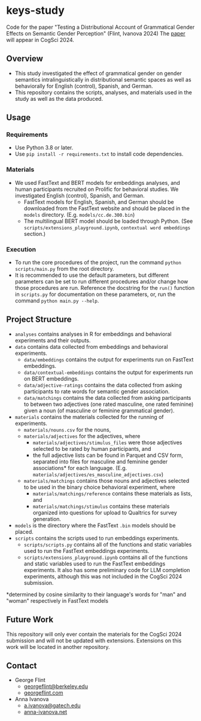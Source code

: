 # keys-study

Code for the paper "Testing a Distributional Account of Grammatical Gender Effects on Semantic Gender Perception" (Flint, Ivanova 2024)
The [paper](https://drive.google.com/file/d/15lXIXJTCap1NosJ2HYCpYWwwRSHvEo68/view?usp=sharing) will appear in CogSci 2024.

## Overview
- This study investigated the effect of grammatical gender on gender semantics intralinguistically in distributional semantic spaces as well as behaviorally for English (control), Spanish, and German.
- This repository contains the scripts, analyses, and materials used in the study as well as the data produced.

## Usage
### Requirements
- Use Python 3.8 or later.
- Use `pip install -r requirements.txt` to install code dependencies.
### Materials
- We used FastText and BERT models for embeddings analyses, and human participants recruited on Prolific for behavioral studies. We investigated English (control), Spanish, and German.
  - FastText models for English, Spanish, and German should be downloaded from the FastText website and should be placed in the `models` directory. (E.g. `models/cc.de.300.bin`)
  - The multilingual BERT model should be loaded through Python. (See `scripts/extensions_playground.ipynb`, `contextual word embeddings` section.)
 ### Execution
- To run the core procedures of the project, run the command `python scripts/main.py` from the root directory.
- It is recommended to use the default parameters, but different parameters can be set to run different procedures and/or change how those procedures are run. Reference the docstring for the `run()` function in `scripts.py` for documentation on these parameters, or, run the command `python main.py --help`. 

## Project Structure
- `analyses` contains analyses in R for embeddings and behavioral experiments and their outputs.
- `data` contains data collected from embeddings and behavioral experiments.
    - `data/embeddings` contains the output for experiments run on FastText embeddings. 
    - `data/contextual-embeddings` contains the output for experiments run on BERT embeddings.
    - `data/adjective-ratings` contains the data collected from asking participants to rate words for semantic gender association.
    - `data/matchings` contains the data collected from asking participants to between two adjectives (one rated masculine, one rated feminine) given a noun (of masculine or feminine grammatical gender).
- `materials` contains the materials collected for the running of experiments.
    - `materials/nouns.csv` for the nouns,
    - `materials/adjectives` for the adjectives, where
        - `materials/adjectives/stimulus_files` were those adjectives selected to be rated by human participants, and
        - the full adjective lists can be found in Parquet and CSV form, separated into files for masculine and feminine gender associations* for each language. (E.g. `materials/adjectives/es_masculine_adjectives.csv`)
    - `materials/matchings` contains those nouns and adjectives selected to be used in the binary choice behavioral experiment, where
        - `materials/matchings/reference` contains these materials as lists, and
        - `materials/matchings/stimulus` contains these materials organized into questions for upload to Qualtrics for survey generation.
- `models` is the directory where the FastText `.bin` models should be placed.
- `scripts` contains the scripts used to run embeddings experiments.
    - `scripts/scripts.py` contains all of the functions and static variables used to run the FastText embeddings experiments.
    - `scripts/extensions_playground.ipynb` contains all of the functions and static variables used to run the FastText embeddings experiments. It also has some preliminary code for LLM completion experiments, although this was not included in the CogSci 2024 submission.

*determined by cosine similarity to their language's words for "man" and "woman" respectively in FastText models

## Future Work
This repository will only ever contain the materials for the CogSci 2024 submission and will not be updated with extensions. Extensions on this work will be located in another repository.

## Contact
- George Flint
    - georgeflint@berkeley.edu
    - [georgeflint.com](https://www.georgeflint.com/)
- Anna Ivanova
    - a.ivanova@gatech.edu
    - [anna-ivanova.net](https://anna-ivanova.net/)
